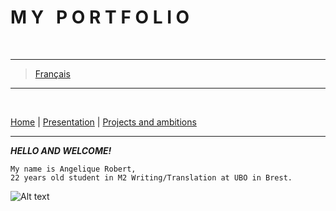 **M Y &nbsp; P O R T F O L I O**
================================================
&nbsp;
- - - -
> [Français](https://angeliquerbt.github.io/angeliquerbt)
- - - -
&nbsp;

[Home](https://angeliquerbt.github.io/angeliquerbt/en/) | [Presentation](https://angeliquerbt.github.io/angeliquerbt/en/pr%C3%A9sentation.html) | [Projects and ambitions](https://angeliquerbt.github.io/angeliquerbt/en/ambitions.html)

---------------------------------

_**HELLO AND WELCOME!**_
~~~~
My name is Angelique Robert,
22 years old student in M2 Writing/Translation at UBO in Brest.
~~~~

![Alt text](https://www.brest-life.fr/fileadmin/BrestLife.fr/Logos_fiches_contacts/logo_UBO.jpg)
